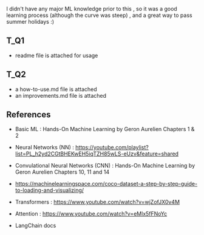 I didn't have any major ML knowledge prior to this , so it was a good learning process (although the curve was steep) , and a great way to pass summer holidays :)

## T_Q1
* readme file is attached for usage

## T_Q2
* a how-to-use.md file is attached
* an improvements.md file is attached
  
## References
* Basic ML : Hands-On Machine Learning by Geron Aurelien 
           Chapters 1 & 2
           
* Neural Networks (NN) : https://youtube.com/playlist?list=PL_h2yd2CGtBHEKwEH5iqTZH85wLS-eUzv&feature=shared

* Convulational Neural Networks (CNN) : Hands-On Machine Learning by Geron Aurelien 
                                      Chapters 10, 11 and 14
* https://machinelearningspace.com/coco-dataset-a-step-by-step-guide-to-loading-and-visualizing/
* Transformers : https://www.youtube.com/watch?v=wjZofJX0v4M
* Attention : https://www.youtube.com/watch?v=eMlx5fFNoYc
* LangChain docs
